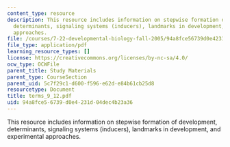 ```yaml
---
content_type: resource
description: This resource includes information on stepwise formation of development,
  determinants, signaling systems (inducers), landmarks in development, and experimental
  approaches.
file: /courses/7-22-developmental-biology-fall-2005/94a8fce56739d0e4231d04dec4b23a36_terms_9_12.pdf
file_type: application/pdf
learning_resource_types: []
license: https://creativecommons.org/licenses/by-nc-sa/4.0/
ocw_type: OCWFile
parent_title: Study Materials
parent_type: CourseSection
parent_uid: 5c7f29c1-d600-f596-e62d-e84b61cb25d8
resourcetype: Document
title: terms_9_12.pdf
uid: 94a8fce5-6739-d0e4-231d-04dec4b23a36
---
```

This resource includes information on stepwise formation of development, determinants, signaling systems (inducers), landmarks in development, and experimental approaches.